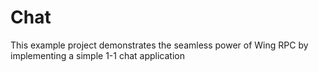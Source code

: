 # Chat
This example project demonstrates the seamless power of Wing RPC by implementing a simple 1-1 chat application

